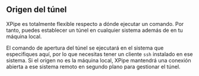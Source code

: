 ## Origen del túnel

XPipe es totalmente flexible respecto a dónde ejecutar un comando.
Por tanto, puedes establecer un túnel en cualquier sistema además de en tu máquina local.

El comando de apertura del túnel se ejecutará en el sistema que especifiques aquí, por lo que necesitas tener un cliente `ssh` instalado en ese sistema.
Si el origen no es la máquina local, XPipe mantendrá una conexión abierta a ese sistema remoto en segundo plano para gestionar el túnel.